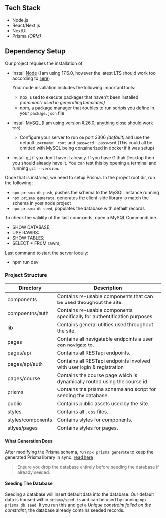 ## Tech Stack

- Node.js
- React/Next.js
- NextUI
- Prisma *(ORM)*

## Dependency Setup

Our project requires the installation of:

- Install [Node](https://nodejs.org/en/) (I am using 17.6.0, however the latest LTS should work too according to [here](https://nextjs.org/docs/upgrading))

  Your node installation includes the following important tools:
  - npx, used to execute packages that haven't been installed *(commonly used in generating templates)*
  - npm, a package manager that doubles to run scripts you define in your `package.json` file

- Install [MySQL](https://www.mysql.com/downloads/) (I am using version 8.26.0, anything close should work too)
  - Configure your server to run on port 3306 *(default)* and use the default `username: root` and `password: password` (This could all be omitted with MySQL being containerized in docker if it was setup)

- Install [git](https://git-scm.com/downloads) if you don't have it already. If you have Github Desktop then you should already have it. You can test this by opening a terminal and running `git --version`.

Once that is installed, we need to setup Prisma. In the project root dir, run the following:

- `npx prisma db push`, pushes the schema to the MySQL instance running
- `npx prisma generate`, generates the client-side library to match the schema in your node project
- `npx prisma db seed`, populates the database with default records

To check the validity of the last commands, open a MySQL CommandLine.

- SHOW DATABASE;
- USE RAWRS:
- SHOW TABLES;
- SELECT * FROM rawrs;

Last command to start the server locally:

- npm run dev

### Project Structure

| Directory | Description |
| --- | --- |
| components | Contains re-usable components that can be used throughout the site. |
| compoentns/auth | Contains re-usable components specifically for authentification purposes. |
| lib | Contains general utilties used throughout the site. |
| pages | Contains all nevigatable endpoints a user can navigate to. |
| pages/api | Contains all RESTapi endpoints. |
| pages/api/auth | Contains all RESTapi endpoints involved with user login & registration. |
| pages/course | Contains the course page which is dynamically routed using the course id. |
| prisma | Contains the prisma schema and script for seeding the database. |
| public | Contains public assets used by the site. |
| styles | Contains all `.css` files. |
| styles/components | Contains styles for components. |
| stlyes/pages | Contains styles for pages. |

#### What Generation Does

After modifying the Prisma schema, run `npx prisma generate` to keep the generated Prisma library in sync. [read here](https://www.prisma.io/docs/getting-started/setup-prisma/add-to-existing-project/relational-databases/install-prisma-client-typescript-postgres)

> Ensure you drop the database entirely before seeding the database if already seeded.

#### Seeding The Database

Seeding a database will insert default data into the database. Our default data is housed within `prisma/seed.ts` and can be used by running `npx prisma db seed`. If you run this and get a *Unique constraint failed on the constraint*, the database already contains seeded records.
